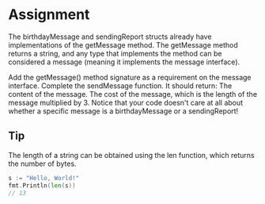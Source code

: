# Assignment
The birthdayMessage and sendingReport structs already have implementations of the getMessage method. The getMessage method returns a string, and any type that implements the method can be considered a message (meaning it implements the message interface).

Add the getMessage() method signature as a requirement on the message interface.
Complete the sendMessage function. It should return:
The content of the message.
The cost of the message, which is the length of the message multiplied by 3.
Notice that your code doesn't care at all about whether a specific message is a birthdayMessage or a sendingReport!

## Tip
The length of a string can be obtained using the len function, which returns the number of bytes.
```go
s := "Hello, World!"
fmt.Println(len(s))
// 13
```